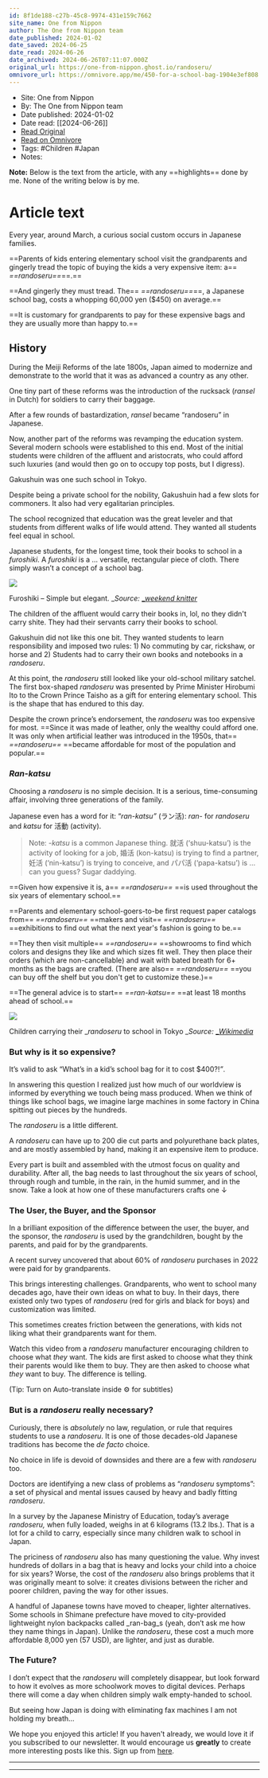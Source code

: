 ```yaml
---
id: 8f1de188-c27b-45c8-9974-431e159c7662
site_name: One from Nippon
author: The One from Nippon team
date_published: 2024-01-02
date_saved: 2024-06-25
date_read: 2024-06-26
date_archived: 2024-06-26T07:11:07.000Z
original_url: https://one-from-nippon.ghost.io/randoseru/
omnivore_url: https://omnivore.app/me/450-for-a-school-bag-1904e3ef808
---
```


 - Site: One from Nippon
 - By: The One from Nippon team
 - Date published: 2024-01-02
 - Date read: [[2024-06-26]]
 - [Read Original](https://one-from-nippon.ghost.io/randoseru/)
 - [Read on Omnivore](https://omnivore.app/me/450-for-a-school-bag-1904e3ef808)
 - Tags:  #Children  #Japan 
 - Notes: 

**Note:** Below is the text from the article, with any ==highlights== done by me. None of the writing below is by me.

# Article text
Every year, around March, a curious social custom occurs in Japanese families.

==Parents of kids entering elementary school visit the grandparents and gingerly tread the topic of buying the kids a very expensive item: a== _==randoseru==_==.==

==And gingerly they must tread. The== _==randoseru==_==, a Japanese school bag, costs a whopping 60,000 yen ($450) on average.==

==It is customary for grandparents to pay for these expensive bags and they are usually more than happy to.==

## History

During the Meiji Reforms of the late 1800s, Japan aimed to modernize and demonstrate to the world that it was as advanced a country as any other.

One tiny part of these reforms was the introduction of the rucksack (_ransel_ in Dutch) for soldiers to carry their baggage.

After a few rounds of bastardization, _ransel_ became “randoseru” in Japanese.

Now, another part of the reforms was revamping the education system. Several modern schools were established to this end. Most of the initial students were children of the affluent and aristocrats, who could afford such luxuries (and would then go on to occupy top posts, but I digress).

Gakushuin was one such school in Tokyo.

Despite being a private school for the nobility, Gakushuin had a few slots for commoners. It also had very egalitarian principles.

The school recognized that education was the great leveler and that students from different walks of life would attend. They wanted all students feel equal in school.

Japanese students, for the longest time, took their books to school in a _furoshiki_. A _furoshiki_ is a … versatile, rectangular piece of cloth. There simply wasn’t a concept of a school bag.

![](https://proxy-prod.omnivore-image-cache.app/2000x1333,sC4yMxIIaW14jIGPH1Ko5PWhtFttDy8CdM9TCa_Yqjzo/https://one-from-nippon.ghost.io/content/images/2024/01/5892619045_3c48cd0f03_k.jpg)

Furoshiki – Simple but elegant. __Source:_ [__weekend knitter_](https://flic.kr/p/9YHdm6?ref=one-from-nippon.ghost.io)

The children of the affluent would carry their books in, lol, no they didn't carry shite. They had their servants carry their books to school.

Gakushuin did not like this one bit. They wanted students to learn responsibility and imposed two rules: 1) No commuting by car, rickshaw, or horse and 2) Students had to carry their own books and notebooks in a _randoseru_.

At this point, the _randoseru_ still looked like your old-school military satchel. The first box-shaped _randoseru_ was presented by Prime Minister Hirobumi Ito to the Crown Prince Taisho as a gift for entering elementary school. This is the shape that has endured to this day.

Despite the crown prince’s endorsement, the _randoseru_ was too expensive for most. ==Since it was made of leather, only the wealthy could afford one. It was only when artificial leather was introduced in the 1950s, that== _==randoseru==_ ==became affordable for most of the population and popular.==

### _Ran_\-_katsu_

Choosing a _randoseru_ is no simple decision. It is a serious, time-consuming affair, involving three generations of the family. 

Japanese even has a word for it: “_ran-katsu”_ (ラン活): _ran-_ for _randoseru_ and _katsu_ for 活動 (activity). 

> Note: <something something>-_katsu_ is a common Japanese thing. 就活 (‘shuu-katsu’) is the activity of looking for a job, 婚活 (kon-katsu) is trying to find a partner, 妊活 (‘nin-katsu’) is trying to conceive, and パパ活 (‘papa-katsu’) is … can you guess? Sugar daddying.

==Given how expensive it is, a== _==randoseru==_ ==is used throughout the six years of elementary school.==

==Parents and elementary school-goers-to-be first request paper catalogs from== _==randoseru==_ ==makers and visit== _==randoseru==_ ==exhibitions to find out what the next year's fashion is going to be.==

==They then visit multiple== _==randoseru==_ ==showrooms to find which colors and designs they like and which sizes fit well. They then place their orders (which are non-cancellable) and wait with bated breath for 6+ months as the bags are crafted. (There are also== _==randoseru==_ ==you can buy off the shelf but you don't get to customize these.)==

==The general advice is to start== _==ran-katsu==_ ==at least 18 months ahead of school.==

![](https://proxy-prod.omnivore-image-cache.app/1600x1200,sXkRPUF_DBTgIgQsJkddxTbpe4r7REiY4m7U96wwEXN8/https://one-from-nippon.ghost.io/content/images/2024/01/Schoolkids_wearing_hats_and_randoseru_in_Kugayama-_Japan-_January_2010.jpg)

Children carrying their __randoseru_ to school in Tokyo __Source:_ [__Wikimedia_](https://commons.wikimedia.org/wiki/File:Schoolkids%5Fwearing%5Fhats%5Fand%5Frandoseru%5Fin%5FKugayama,%5FJapan;%5FJanuary%5F2010.jpg?ref=one-from-nippon.ghost.io)

### But why is it so expensive?

It’s valid to ask “What’s in a kid’s school bag for it to cost $400?!_”_. 

In answering this question I realized just how much of our worldview is informed by everything we touch being mass produced. When we think of things like school bags, we imagine large machines in some factory in China spitting out pieces by the hundreds.

The _randoseru_ is a little different.

A _randoseru_ can have up to 200 die cut parts and polyurethane back plates, and are mostly assembled by hand, making it an expensive item to produce.

Every part is built and assembled with the utmost focus on quality and durability. After all, the bag needs to last throughout the six years of school, through rough and tumble, in the rain, in the humid summer, and in the snow. Take a look at how one of these manufacturers crafts one ↓

### The User, the Buyer, and the Sponsor

In a brilliant exposition of the difference between the user, the buyer, and the sponsor, the _randoseru_ is used by the grandchildren, bought by the parents, and paid for by the grandparents. 

A recent survey uncovered that about 60% of _randoseru_ purchases in 2022 were paid for by grandparents.

This brings interesting challenges. Grandparents, who went to school many decades ago, have their own ideas on what to buy. In their days, there existed only two types of _randoseru_ (red for girls and black for boys) and customization was limited.

This sometimes creates friction between the generations, with kids not liking what their grandparents want for them.

Watch this video from a _randoseru_ manufacturer encouraging children to choose what _they_ want. The kids are first asked to choose what they think their parents would like them to buy. They are then asked to choose what _they_ want to buy. The difference is telling.

(Tip: Turn on Auto-translate inside ⚙️ for subtitles)

### But is a _randoseru_ really necessary?

Curiously, there is _absolutely_ no law, regulation, or rule that requires students to use a _randoseru_. It is one of those decades-old Japanese traditions has become the _de facto_ choice.

No choice in life is devoid of downsides and there are a few with _randoseru_ too.

Doctors are identifying a new class of problems as “_randoseru_ symptoms”: a set of physical and mental issues caused by heavy and badly fitting _randoseru_.

In a survey by the Japanese Ministry of Education, today’s average _randoseru,_ when fully loaded, weighs in at 6 kilograms (13.2 lbs.). That is a lot for a child to carry, especially since many children walk to school in Japan.

The priciness of _randoseru_ also has many questioning the value. Why invest hundreds of dollars in a bag that is heavy and locks your child into a choice for six years? Worse, the cost of the _randoseru_ also brings problems that it was originally meant to solve: it creates divisions between the richer and poorer children, paving the way for other issues.

A handful of Japanese towns have moved to cheaper, lighter alternatives. Some schools in Shimane prefecture have moved to city-provided lightweight nylon backpacks called _ran-bag_s (yeah, don’t ask me how they name things in Japan). Unlike the _randoseru_, these cost a much more affordable 8,000 yen (57 USD), are lighter, and just as durable.

### The Future?

I don’t expect that the _randoseru_ will completely disappear, but look forward to how it evolves as more schoolwork moves to digital devices. Perhaps there will come a day when children simply walk empty-handed to school. 

But seeing how Japan is doing with eliminating fax machines I am not holding my breath…

We hope you enjoyed this article! If you haven't already, we would love it if you subscribed to our newsletter. It would encourage us **greatly** to create more interesting posts like this. Sign up from [here](https://one-from-nippon.ghost.io/).

---

---